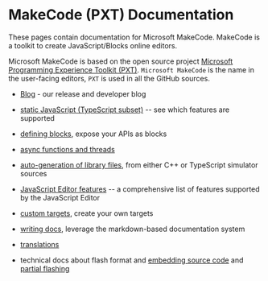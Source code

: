 # MakeCode (PXT) Documentation

These pages contain documentation for Microsoft MakeCode. MakeCode is a toolkit to create JavaScript/Blocks online editors.

Microsoft MakeCode is based on the open source project [Microsoft Programming Experience Toolkit (PXT)](https://github.com/Microsoft/pxt). `Microsoft MakeCode` is the name in the user-facing editors, `PXT` is used in all the GitHub sources.

* [Blog](/blog) - our release and developer blog
* [static JavaScript (TypeScript subset)](/language) -- see which features are supported
* [defining blocks](/defining-blocks), expose your APIs as blocks
* [async functions and threads](/async)
* [auto-generation of library files](/simshim), from either C++ or TypeScript simulator sources
* [JavaScript Editor features](/js/editor) -- a comprehensive list of features supported by the JavaScript Editor

* [custom targets](/target-creation), create your own targets

* [writing docs](/writing-docs), leverage the markdown-based documentation system

* [translations](/translate)

* technical docs about flash format and [embedding source code](/source-embedding) and [partial flashing](/partial-flashing)